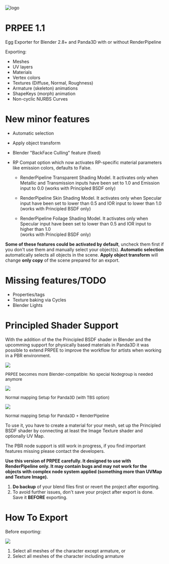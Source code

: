 ![logo](https://i.imgur.com/wIQjyYY.png)


PRPEE 1.1
=====
Egg Exporter for Blender 2.8+ and Panda3D with or without RenderPipeline

Exporting:
- Meshes
- UV layers
- Materials 
- Vertex colors
- Textures (Diffuse, Normal, Roughness)
- Armature (skeleton) animations
- ShapeKeys (morph) animation
- Non-cyclic NURBS Curves

New minor features
=====
- Automatic selection
- Apply object transform
- Blender "BackFace Culling" feature (fixed)

- RP Compat option which now activates RP-specific material parameters like emission colors, defaults to False. 
  - RenderPipeline Transparent Shading Model. 
  It activates only when Metallic and Transmission inputs have been set to 1.0 and Emission input to 0.0 
  (works with Principled BSDF only)
  
  - RenderPipeline Skin Shading Model. 
  It activates only when Specular input have been set to lower than 0.5 and IOR input to lower than 1.0  
  (works with Principled BSDF only)
  
  - RenderPipeline Foilage Shading Model. 
  It activates only when Specular input have been set to lower than 0.5 and IOR input to higher than 1.0  
  (works with Principled BSDF only)
  
**Some of these features could be activated by default**, uncheck them first if you don't use them and manually select your object(s).
**Automatic selection** automatically selects all objects in the scene. 
**Apply object transform** will change **only copy** of the scene prepared for an export.

Missing features/TODO
=====
- Properties/tags
- Texture baking via Cycles
- Blender Lights

Principled Shader Support
=====
With the addition of the the Principled BSDF shader in Blender and the upcomming support for physically based materials 
in Panda3D it was possible to extend PRPEE to improve the workflow for artists when working in a PBR environment. 

<img src="https://i.imgur.com/v37q51J.png" />
<p style="font-size: small">PRPEE becomes more Blender-compatible: No special Nodegroup is needed anymore</p>

<img src="https://i.imgur.com/7hEFhqr.png" />
<p style="font-size: small">Normal mapping Setup for Panda3D (with TBS option)</p>

<img src="https://i.imgur.com/lndfqdr.jpg" />
<p style="font-size: small">Normal mapping Setup for Panda3D + RenderPipeline</p>

To use it, you have to create a material for your mesh, set up the Principled BSDF shader 
by connecting at least the Image Texture shader and optionally UV Map.

The PBR node support is still work in progress, if you find important features missing please contact the developers.

**Use this version of PRPEE carefully. It designed to use with RenderPipeline only. It may contain bugs 
and may not work for the objects with complex node system 
applied (something more than UVMap and Texture Image).**

1. **Do backup** of your blend files first or revert the project after exporting.
2. To avoid further issues, don't save your project after export is done. Save it **BEFORE** exporting.

How To Export
=====
Before exporting:

<img src="https://i.imgur.com/ZHV38R8.png" />

1. Select all meshes of the character except armature, or
2. Select all meshes of the character including armature

